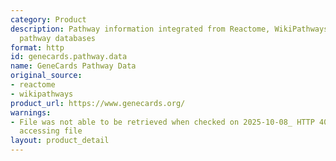 ```yaml
---
category: Product
description: Pathway information integrated from Reactome, WikiPathways and other
  pathway databases
format: http
id: genecards.pathway.data
name: GeneCards Pathway Data
original_source:
- reactome
- wikipathways
product_url: https://www.genecards.org/
warnings:
- File was not able to be retrieved when checked on 2025-10-08_ HTTP 403 error when
  accessing file
layout: product_detail
---
```

